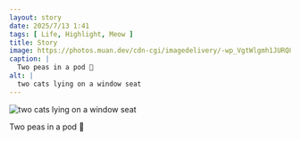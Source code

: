 ```yaml
---
layout: story
date: 2025/7/13 1:41
tags: [ Life, Highlight, Meow ]
title: Story
image: https://photos.muan.dev/cdn-cgi/imagedelivery/-wp_VgtWlgmh1JURQ8t1mg/a56f450c-11db-4fd0-5788-33e6f1bdde00/public
caption: |
  Two peas in a pod 🫛
alt: |
  two cats lying on a window seat
---
```



![two cats lying on a window seat](https://photos.muan.dev/cdn-cgi/imagedelivery/-wp_VgtWlgmh1JURQ8t1mg/a56f450c-11db-4fd0-5788-33e6f1bdde00/public)

Two peas in a pod 🫛
